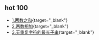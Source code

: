 ## hot 100

- [1.两数之和](https://github.com/sqshada/Leetcode-day/blob/master/hot100/1.%20%E4%B8%A4%E6%95%B0%E4%B9%8B%E5%92%8C.md?_blank){target="_blank"}
- [2.两数相加](https://github.com/sqshada/Leetcode-day/blob/master/hot100/2.%20%E4%B8%A4%E6%95%B0%E7%9B%B8%E5%8A%A0.md){target="_blank"}
- [3.无重复字符的最长子串](https://github.com/sqshada/Leetcode-day/blob/master/hot100/3.%20%E6%97%A0%E9%87%8D%E5%A4%8D%E5%AD%97%E7%AC%A6%E7%9A%84%E6%9C%80%E9%95%BF%E5%AD%90%E4%B8%B2.md){target="_blank"}

